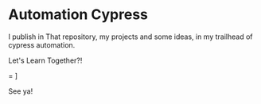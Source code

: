 # Automation Cypress

I publish in That repository, my projects and some ideas, in my trailhead of cypress automation.

Let's Learn Together?!

= ]

See ya!
